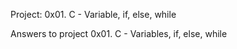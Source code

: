 Project: 0x01. C - Variable, if, else, while

Answers to project 0x01. C - Variables, if, else, while

